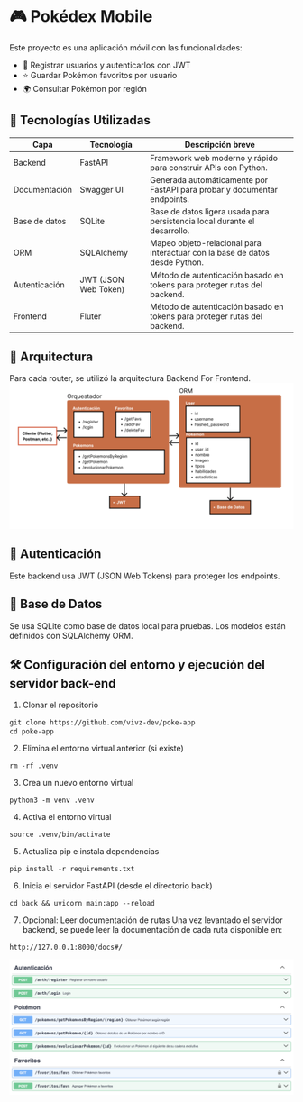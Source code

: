 # 🎮 Pokédex Mobile

Este proyecto es una aplicación móvil con las funcionalidades:

- 🧾 Registrar usuarios y autenticarlos con JWT
- ⭐ Guardar Pokémon favoritos por usuario
- 🌍 Consultar Pokémon por región

## 🚀 Tecnologías Utilizadas

| Capa         | Tecnología         | Descripción breve                                                             |
|--------------|--------------------|-------------------------------------------------------------------------------|
| Backend      | FastAPI            | Framework web moderno y rápido para construir APIs con Python.               |
| Documentación| Swagger UI         | Generada automáticamente por FastAPI para probar y documentar endpoints.     |
| Base de datos| SQLite             | Base de datos ligera usada para persistencia local durante el desarrollo.    |
| ORM          | SQLAlchemy         | Mapeo objeto-relacional para interactuar con la base de datos desde Python.  |
| Autenticación| JWT (JSON Web Token)| Método de autenticación basado en tokens para proteger rutas del backend.    |
| Frontend| Fluter | Método de autenticación basado en tokens para proteger rutas del backend.    |


## 🧱 Arquitectura
Para cada router, se utilizó la arquitectura Backend For Frontend.
![Arquitectura](images/arch.png)

## 🔐 Autenticación
Este backend usa JWT (JSON Web Tokens) para proteger los endpoints.

## 🧪 Base de Datos
Se usa SQLite como base de datos local para pruebas.
Los modelos están definidos con SQLAlchemy ORM.

## 🛠️ Configuración del entorno y ejecución del servidor back-end

1. Clonar el repositorio
```
git clone https://github.com/vivz-dev/poke-app
cd poke-app
```

2. Elimina el entorno virtual anterior (si existe)
```
rm -rf .venv
```

3. Crea un nuevo entorno virtual
```
python3 -m venv .venv
```

4. Activa el entorno virtual
```
source .venv/bin/activate
```

5. Actualiza pip e instala dependencias
```
pip install -r requirements.txt
```

6. Inicia el servidor FastAPI (desde el directorio back)
```
cd back && uvicorn main:app --reload
```

7. Opcional: Leer documentación de rutas
Una vez levantado el servidor backend, se puede leer la documentación de cada ruta disponible en:
```
http://127.0.0.1:8000/docs#/
```

![Documentación](images/image.png)